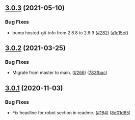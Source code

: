 ## [3.0.3](https://github.com/thenativeweb/partof/compare/3.0.2...3.0.3) (2021-05-10)


### Bug Fixes

* bump hosted-git-info from 2.8.8 to 2.8.9 ([#282](https://github.com/thenativeweb/partof/issues/282)) ([a1c15ef](https://github.com/thenativeweb/partof/commit/a1c15ef0534ec751c7c66ee70e6b3d0cc8f9f35e))

## [3.0.2](https://github.com/thenativeweb/partof/compare/3.0.1...3.0.2) (2021-03-25)


### Bug Fixes

* Migrate from master to main. ([#266](https://github.com/thenativeweb/partof/issues/266)) ([783fbac](https://github.com/thenativeweb/partof/commit/783fbac72396b1ad54295d99a927ff13d0ac5729))

## [3.0.1](https://github.com/thenativeweb/partof/compare/3.0.0...3.0.1) (2020-11-03)


### Bug Fixes

* Fix headline for robot section in readme. ([#184](https://github.com/thenativeweb/partof/issues/184)) ([8d01d65](https://github.com/thenativeweb/partof/commit/8d01d65b1ff707fb183f008d7c5da26cca438b08))
